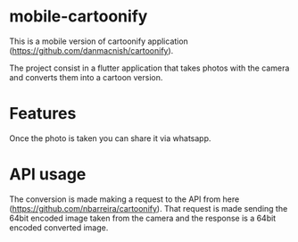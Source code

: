 # mobile-cartoonify

This is a mobile version of cartoonify application (https://github.com/danmacnish/cartoonify).

The project consist in a flutter application that takes photos with the camera and converts them into a cartoon version.

# Features

Once the photo is taken you can share it via whatsapp.

# API usage

The conversion is made making a request to the API from here (https://github.com/nbarreira/cartoonify). That request is made sending the 64bit encoded image taken from the camera and the response is a 64bit encoded converted image. 
